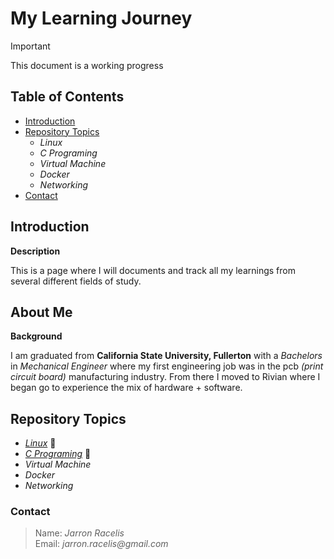 # My Learning Journey

> [!IMPORTANT]
> This document is a working progress


## Table of Contents

* [Introduction](#introduction)
* [Repository Topics](#repository-topics)
    * _Linux_
    * _C Programing_
    * _Virtual Machine_
    * _Docker_
    * _Networking_
* [Contact](#contact)   

## Introduction

**Description**

This is a page where I will documents and track all my learnings from several different fields of study.

## About Me

**Background**

I am graduated from **California State University, Fullerton** with a _Bachelors_ in _Mechanical Engineer_ where my first engineering job was in the pcb _(print circuit board)_ manufacturing industry. From there I moved to Rivian where I began go to experience the mix of hardware + software.

## Repository Topics

* [_Linux_](https://github.com/jracelis-hub/my-learning-notes/tree/main/linux) :file_folder: 
* [_C Programing_](https://github.com/jracelis-hub/my-learning-notes/tree/main/c_programming) :file_folder:
* _Virtual Machine_
* _Docker_
* _Networking_



### Contact
>  Name: _Jarron Racelis_ \
>  Email: _jarron.racelis@gmail.com_


